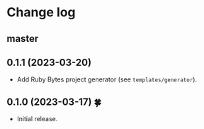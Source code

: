 # Change log

## master

## 0.1.1 (2023-03-20)

- Add Ruby Bytes project generator (see `templates/generator`).

## 0.1.0 (2023-03-17) 🍀

- Initial release.

[@palkan]: https://github.com/palkan
